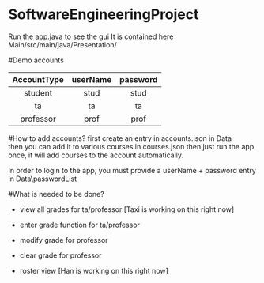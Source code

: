 # SoftwareEngineeringProject

Run the app.java to see the gui
It is contained here Main/src/main/java/Presentation/

#Demo accounts

|AccountType |userName | password|
|:----------:|:-------:|:-------:|
| student    | stud    | stud    |
| ta         | ta      | ta      |
| professor  | prof    | prof    |


#How to add accounts?
first create an entry in accounts.json in Data\
then you can add it to various courses in courses.json
then just run the app once, it will add courses to the account automatically.

In order to login to the app, you must provide a userName + password entry in Data\passwordList


#What is needed to be done?
* view all grades for ta/professor  [Taxi is working on this right now]
* enter grade function for ta/professor
* modify grade for professor
* clear grade for professor 
  
* roster view [Han is working on this right now]

